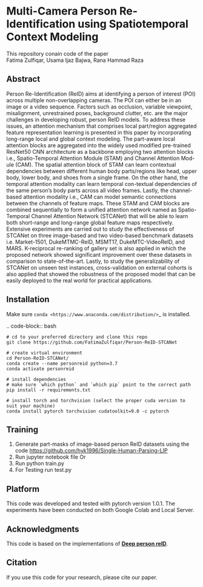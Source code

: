 # Multi-Camera Person Re-Identification using Spatiotemporal Context Modeling
This repository conain code of the paper <br>
Fatima Zulfiqar, Usama Ijaz Bajwa, Rana Hammad Raza

## Abstract
Person Re-Identification (ReID) aims at identifying a person of interest (POI) across multiple non-overlapping cameras. The POI can either be in an image or a video sequence. Factors such as occlusion, variable viewpoint, misalignment, unrestrained poses, background clutter, etc. are the major challenges in developing robust, person ReID models. To address these issues, an attention mechanism that comprises local part/region aggregated feature representation learning is presented in this paper by incorporating long-range local and global context modeling. The part-aware local attention blocks are aggregated into the widely used modified pre-trained ResNet50 CNN architecture as a backbone employing two attention blocks i.e., Spatio-Temporal Attention Module (STAM) and Channel Attention Mod-ule (CAM). The spatial attention block of STAM can learn contextual dependencies between different human body parts/regions like head, upper body, lower body, and shoes from a single frame. On the other hand, the temporal attention modality can learn temporal con-textual dependencies of the same person’s body parts across all video frames. Lastly, the channel-based attention modality i.e., CAM can model semantic connections between the channels of feature maps. These STAM and CAM blocks are combined sequentially to form a unified attention network named as Spatio-Temporal Channel Attention Network (STCANet) that will be able to learn both short-range and long-range global feature maps respectively. Extensive experiments are carried out to study the effectiveness of STCANet on three image-based and two video-based benchmark datasets i.e. Market-1501, DukeMTMC-ReID, MSMT17, DukeMTC-VideoReID, and MARS. K-reciprocal re-ranking of gallery set is also applied in which the proposed network showed significant improvement over these datasets in comparison to state-of-the-art. Lastly, to study the generalizability of STCANet on unseen test instances, cross-validation on external cohorts is also applied that showed the robustness of the proposed model that can be easily deployed to the real world for practical applications.

Installation
---------------

Make sure `conda <https://www.anaconda.com/distribution/>`_ is installed.

.. code-block:: bash

    # cd to your preferred directory and clone this repo
    git clone https://github.com/FatimaZulfiqar/Person-ReID-STCANet

    # create virtual environment
    cd Person-ReID-STCANet/
    conda create --name personreid python=3.7
    conda activate personreid

    # install dependencies
    # make sure `which python` and `which pip` point to the correct path
    pip install -r requirements.txt

    # install torch and torchvision (select the proper cuda version to suit your machine)
    conda install pytorch torchvision cudatoolkit=9.0 -c pytorch
    
## Training 
1. Generate part-masks of image-based person ReID datasets using the code https://github.com/hyk1996/Single-Human-Parsing-LIP
2. Run jupyter notebook file Or
3. Run python train.py
4. For Testing run test.py

## Platform
This code was developed and tested with pytorch version 1.0.1. The experiments have been conducted on both Google Colab and Local Server.

## Acknowledgments
This code is based on the implementations of [**Deep person reID**](https://github.com/KaiyangZhou/deep-person-reid/tree/master/torchreid).

## Citation
If you use this code for your research, please cite our paper.

